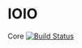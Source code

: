 # IOIO

Core
[![Build Status](https://travis-ci.org/Danieluss/IOIO.svg?branch=master)](https://travis-ci.org/Danieluss/IOIO)
